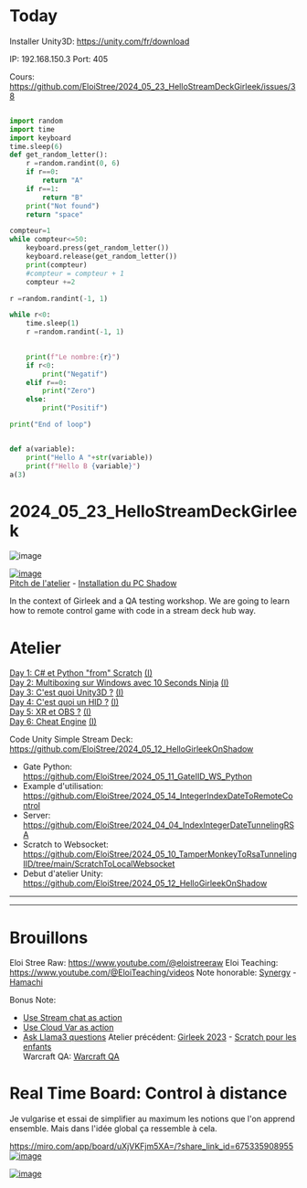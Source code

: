 # Today

Installer Unity3D: https://unity.com/fr/download

IP: 192.168.150.3
Port: 405

 Cours: https://github.com/EloiStree/2024_05_23_HelloStreamDeckGirleek/issues/38


``` py

import random
import time
import keyboard
time.sleep(6)
def get_random_letter():
    r =random.randint(0, 6)
    if r==0: 
        return "A"
    if r==1:
        return "B"
    print("Not found")
    return "space"

compteur=1
while compteur<=50:
    keyboard.press(get_random_letter())
    keyboard.release(get_random_letter())
    print(compteur)
    #compteur = compteur + 1
    compteur +=2

r =random.randint(-1, 1)

while r<0:
    time.sleep(1)
    r =random.randint(-1, 1)

    
    print(f"Le nombre:{r}")
    if r<0:
        print("Negatif")
    elif r==0:
        print("Zero")
    else:
        print("Positif")

print("End of loop")


def a(variable):
    print("Hello A "+str(variable))
    print(f"Hello B {variable}")
a(3)


```


# 2024_05_23_HelloStreamDeckGirleek
![image](https://github.com/EloiStree/2024_05_23_HelloStreamDeckGirleek/assets/20149493/f01f725f-e79d-423f-bdd9-2a0d26615d57)


[![image](https://github.com/EloiStree/2024_05_23_HelloStreamDeckGirleek/assets/20149493/52a03e0e-fae8-4b00-8c8f-59d9943b0f7f)](https://youtu.be/OYUnpHvcaBw)  
[Pitch de l'atelier](https://youtu.be/OYUnpHvcaBw) - [Installation du PC Shadow](https://youtu.be/KZLRIxTdERM)

In the context of Girleek and a QA testing workshop. We are going to learn how to remote control game with code in a stream deck hub way.


# Atelier
[Day 1: C# et Python "from" Scratch](WorkshopPerDay/2024_05_17.md)  [(I)](https://github.com/EloiStree/2024_05_23_HelloSteamDeckGirleek/issues/2)  
[Day 2: Multiboxing sur Windows avec 10 Seconds Ninja](WorkshopPerDay/2024_05_20.md)  [(I)](https://github.com/EloiStree/2024_05_23_HelloSteamDeckGirleek/issues/3)  
[Day 3: C'est quoi Unity3D ?](WorkshopPerDay/2024_05_21.md)   [(I)](https://github.com/EloiStree/2024_05_23_HelloSteamDeckGirleek/issues/4)  
[Day 4: C'est quoi un HID ?](WorkshopPerDay/2024_05_22.md)   [(I)](https://github.com/EloiStree/2024_05_23_HelloSteamDeckGirleek/issues/5)  
[Day 5: XR et OBS ?](WorkshopPerDay/2024_05_23.md)   [(I)](https://github.com/EloiStree/2024_05_23_HelloSteamDeckGirleek/issues/6)  
[Day 6: Cheat Engine](WorkshopPerDay/2024_05_24.md)  [(I)](https://github.com/EloiStree/2024_05_23_HelloSteamDeckGirleek/issues/7)  



Code Unity Simple Stream Deck:  
https://github.com/EloiStree/2024_05_12_HelloGirleekOnShadow  


- Gate Python: https://github.com/EloiStree/2024_05_11_GateIID_WS_Python
- Example d'utilisation: https://github.com/EloiStree/2024_05_14_IntegerIndexDateToRemoteControl
- Server: https://github.com/EloiStree/2024_04_04_IndexIntegerDateTunnelingRSA
- Scratch to Websocket: https://github.com/EloiStree/2024_05_10_TamperMonkeyToRsaTunnelingIID/tree/main/ScratchToLocalWebsocket
- Debut d'atelier Unity: https://github.com/EloiStree/2024_05_12_HelloGirleekOnShadow


---------------


---------------

# Brouillons

Eloi Stree Raw: https://www.youtube.com/@eloistreeraw
Eloi Teaching: https://www.youtube.com/@EloiTeaching/videos
Note honorable: [Synergy](https://symless.com/synergy?gad_source=1&gclid=CjwKCAjwl4yyBhAgEiwADSEjeB0Zmf6KTwh-3OAzO77wDP0KrgRr4Dkc4AIZPCIvwzpg2P6_GOi-2RoC800QAvD_BwE) - [Hamachi](https://vpn.net)


Bonus Note: 
- [Use Stream chat as action](Module/HackStreamChat.md)
- [Use Cloud Var as action](Module/HackCloudVar.md)
- [Ask Llama3 questions](https://github.com/EloiStree/2024_05_23_HelloStreamDeckGirleek/issues/32)
Atelier précédent: [Girleek 2023](https://github.com/EloiStree/2024_05_23_HelloSteamDeckGirleek/issues/8) - [Scratch pour les enfants](https://github.com/EloiStree/2024_05_23_HelloSteamDeckGirleek/issues/9)  
Warcraft QA: [Warcraft QA](https://github.com/EloiStree/HelloWarcraftQAXR)  


# Real Time Board: Control à distance

Je vulgarise et essai de simplifier au maximum  les notions que l'on apprend ensemble.
Mais dans l'idée global ça ressemble à cela.

https://miro.com/app/board/uXjVKFjm5XA=/?share_link_id=675335908955
[![image](https://github.com/EloiStree/2024_05_23_HelloStreamDeckGirleek/assets/20149493/65ddd2ca-35b3-448f-87f7-c241e906f566)](https://miro.com/app/board/uXjVKFjm5XA=/?share_link_id=675335908955
)

[![image](https://github.com/EloiStree/2024_05_23_HelloStreamDeckGirleek/assets/20149493/cb1f8b2d-d231-4be3-8421-945c33beeafa)](https://miro.com/app/board/uXjVKFjm5XA=/?share_link_id=675335908955)

 
  
